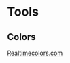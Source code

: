# Tools

## Colors
[Realtimecolors.com](https://realtimecolors.com/?colors=032603-f5f8f5-4dce54-e3e8e3-ef7c43)